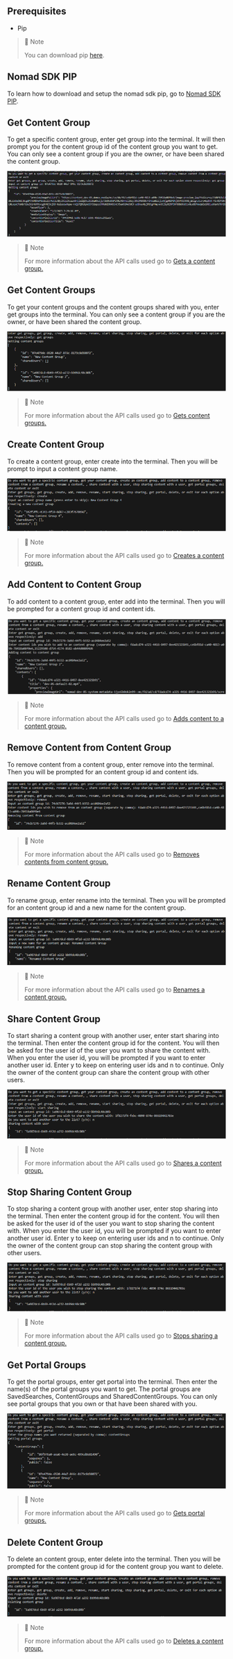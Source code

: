 ## Prerequisites

- Pip

> 📘 Note
> 
> You can download pip [here](https://pip.pypa.io/en/stable/installation/).

## Nomad SDK PIP

To learn how to download and setup the nomad sdk pip, go to [Nomad SDK PIP](https://github.com/Nomad-Media/nomad-sdk/tree/main/nomad-sdk-pip).

## Get Content Group

To get a specific content group, enter get group into the terminal. It will then prompt you for the content group id of the content group you want to get. You can only see a content group if you are the owner, or have been shared the content group.

![](images/get-content-group.png)

> 📘 Note
> 
> For more information about the API calls used go to [Gets a content group.](ref:getcontentgroup)

## Get Content Groups

To get your content groups and the content groups shared with you, enter get groups into the terminal. You can only see a content group if you are the owner, or have been shared the content group.

![](images/get-content-groups.png)

> 📘 Note
> 
> For more information about the API calls used go to [Gets content groups.](ref:getcontentgroups)

## Create Content Group

To create a content group, enter create into the terminal. Then you will be prompt to input a content group name.

![](images/create-content-group.png)

> 📘 Note
> 
> For more information about the API calls used go to [Creates a content group.](ref:createcontentgroup)

## Add Content to Content Group

To add content to a content group, enter add into the terminal. Then you will be prompted for a content group id and content ids.

![](images/add-content-to-content-group.png)

> 📘 Note
> 
> For more information about the API calls used go to [Adds content to a content group.](ref:addcontenttocontentgroup)

## Remove Content from Content Group

To remove content from a content group, enter remove into the terminal. Then you will be prompted for an content group id and content ids.

![](images/remove-content-from-content-group.png)

> 📘 Note
> 
> For more information about the API calls used go to [Removes contents from content group.](ref:removecontentsfromcontentgroups)

## Rename Content Group

To rename  group, enter rename into the terminal. Then you will be prompted for an content group id and a new name for the content group.

![](images/rename-content-group.png)

> 📘 Note
> 
> For more information about the API calls used go to [Renames a content group.](ref:renamecontentgroup)

## Share Content Group

To start sharing a content group with another user, enter start sharing into the terminal. Then enter the content group id for the content. You will then be asked for the user id of the user you want to share the content with. When you enter the user id, you will be prompted if you want to enter another user id. Enter y to keep on entering user ids and n to continue. Only the owner of the content group can share the content group with other users.

![](images/share-content-group.png)

> 📘 Note
> 
> For more information about the API calls used go to [Shares a content group.](ref:sharecontentgroup)

## Stop Sharing Content Group

To stop sharing a content group with another user, enter stop sharing into the terminal. Then enter the content group id for the content. You will then be asked for the user id of the user you want to stop sharing the content with. When you enter the user id, you will be prompted if you want to enter another user id. Enter y to keep on entering user ids and n to continue. Only the owner of the content group can stop sharing the content group with other users.

![](images/stop-sharing-content-group.png)

> 📘 Note
> 
> For more information about the API calls used go to [Stops sharing a content group.](ref:stopsharingcontentgroup)

## Get Portal Groups

To get the portal groups, enter get portal into the terminal. Then enter the name(s) of the portal groups you want to get. The portal groups are SavedSearches, ContentGroups and SharedContentGroups. You can only see portal groups that you own or that have been shared with you.

![](images/get-portal-groups.png)

> 📘 Note
> 
> For more information about the API calls used go to [Gets portal groups.](ref:getportalgroups)

## Delete Content Group

To delete an content group, enter delete into the terminal. Then you will be prompted for the content group id for the content group you want to delete.

![](images/delete-content-group.png)

> 📘 Note
> 
> For more information about the API calls used go to [Deletes a content group.](ref:deletecontentgroup)